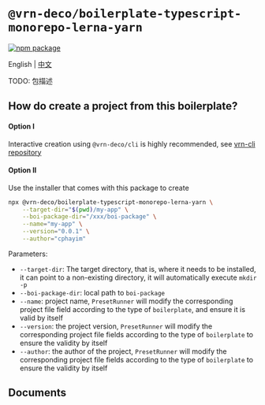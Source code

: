 # `@vrn-deco/boilerplate-typescript-monorepo-lerna-yarn`

[![npm package](https://badgen.net/npm/v/@vrn-deco/boilerplate-typescript-monorepo-lerna-yarn)](https://www.npmjs.com/package/@vrn-deco/boilerplate-typescript-monorepo-lerna-yarn)

English | [中文](./README_zh.md)

TODO: 包描述

## How do create a project from this boilerplate?

#### Option I

Interactive creation using `@vrn-deco/cli` is highly recommended, see [vrn-cli repository](https://github.com/vrn-deco/cli/)

#### Option II

Use the installer that comes with this package to create

```sh
npx @vrn-deco/boilerplate-typescript-monorepo-lerna-yarn \
	--target-dir="$(pwd)/my-app" \
	--boi-package-dir="/xxx/boi-package" \
	--name="my-app" \
	--version="0.0.1" \
	--author="cphayim"
```

Parameters:

- `--target-dir`: The target directory, that is, where it needs to be installed, it can point to a non-existing directory, it will automatically execute `mkdir -p`
- `--boi-package-dir`: local path to `boi-package`
- `--name`: project name, `PresetRunner` will modify the corresponding project file field according to the type of `boilerplate`, and ensure it is valid by itself
- `--version`: the project version, `PresetRunner` will modify the corresponding project file fields according to the type of `boilerplate` to ensure the validity by itself
- `--author`: the author of the project, `PresetRunner` will modify the corresponding project file fields according to the type of `boilerplate` to ensure the validity by itself

## Documents
